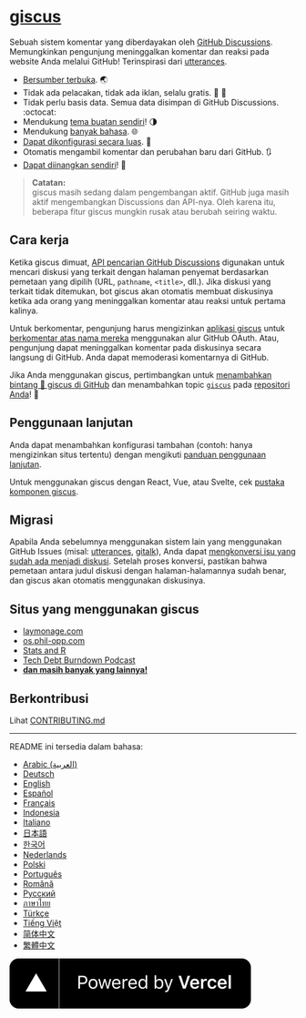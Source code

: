 # [giscus][giscus]

Sebuah sistem komentar yang diberdayakan oleh [GitHub Discussions][discussions]. Memungkinkan pengunjung meninggalkan komentar dan reaksi pada website Anda melalui GitHub! Terinspirasi dari [utterances][utterances].

- [Bersumber terbuka][repo]. 🌏
- Tidak ada pelacakan, tidak ada iklan, selalu gratis. 📡 🚫
- Tidak perlu basis data. Semua data disimpan di GitHub Discussions. :octocat:
- Mendukung [tema buatan sendiri][creating-custom-themes]! 🌗
- Mendukung [banyak bahasa][multiple-languages]. 🌐
- [Dapat dikonfigurasi secara luas][advanced-usage]. 🔧
- Otomatis mengambil komentar dan perubahan baru dari GitHub. 🔃
- [Dapat diinangkan sendiri][self-hosting]! 🤳

> **Catatan:**\
> giscus masih sedang dalam pengembangan aktif. GitHub juga masih aktif mengembangkan Discussions dan API-nya. Oleh karena itu, beberapa fitur giscus mungkin rusak atau berubah seiring waktu.

## Cara kerja

Ketika giscus dimuat, [API pencarian GitHub Discussions][search-api] digunakan untuk mencari diskusi yang terkait dengan halaman penyemat berdasarkan pemetaan yang dipilih (URL, `pathname`, `<title>`, dll.). Jika diskusi yang terkait tidak ditemukan, bot giscus akan otomatis membuat diskusinya ketika ada orang yang meninggalkan komentar atau reaksi untuk pertama kalinya.

Untuk berkomentar, pengunjung harus mengizinkan [aplikasi giscus][giscus-app] untuk [berkomentar atas nama mereka][authorization] menggunakan alur GitHub OAuth. Atau, pengunjung dapat meninggalkan komentar pada diskusinya secara langsung di GitHub. Anda dapat memoderasi komentarnya di GitHub.

[giscus]: https://giscus.app/id
[discussions]: https://docs.github.com/en/discussions
[utterances]: https://github.com/utterance/utterances
[repo]: https://github.com/giscus/giscus
[advanced-usage]: https://github.com/giscus/giscus/blob/main/ADVANCED-USAGE.md
[creating-custom-themes]: https://github.com/giscus/giscus/blob/main/ADVANCED-USAGE.md#data-theme
[multiple-languages]: https://github.com/giscus/giscus/blob/main/CONTRIBUTING.md#adding-localizations
[self-hosting]: https://github.com/giscus/giscus/blob/main/SELF-HOSTING.md
[search-api]: https://docs.github.com/en/graphql/guides/using-the-graphql-api-for-discussions#search
[giscus-app]: https://github.com/apps/giscus
[authorization]: https://docs.github.com/en/developers/apps/identifying-and-authorizing-users-for-github-apps

<!-- configuration -->

Jika Anda menggunakan giscus, pertimbangkan untuk [menambahkan bintang 🌟 giscus di GitHub][repo] dan menambahkan topic [`giscus`][giscus-topic] pada [repositori Anda][topic-howto]! 🎉

## Penggunaan lanjutan

Anda dapat menambahkan konfigurasi tambahan (contoh: hanya mengizinkan situs tertentu) dengan mengikuti [panduan penggunaan lanjutan][advanced-usage].

Untuk menggunakan giscus dengan React, Vue, atau Svelte, cek [pustaka komponen giscus][giscus-component].

## Migrasi

Apabila Anda sebelumnya menggunakan sistem lain yang menggunakan GitHub Issues (misal: [utterances][utterances], [gitalk][gitalk]), Anda dapat [mengkonversi isu yang sudah ada menjadi diskusi][convert]. Setelah proses konversi, pastikan bahwa pemetaan antara judul diskusi dengan halaman-halamannya sudah benar, dan giscus akan otomatis menggunakan diskusinya.

## Situs yang menggunakan giscus

- [laymonage.com][laymonage-website]
- [os.phil-opp.com][os-phil-opp]
- [Stats and R][statsandr]
- [Tech Debt Burndown Podcast][techdebtburndown]
- [**dan masih banyak yang lainnya!**][giscus-topic]

## Berkontribusi

Lihat [CONTRIBUTING.md][contributing]

[giscus-component]: https://github.com/giscus/giscus-component
[repo]: https://github.com/giscus/giscus
[giscus-topic]: https://github.com/topics/giscus
[topic-howto]: https://docs.github.com/en/github/administering-a-repository/classifying-your-repository-with-topics
[advanced-usage]: https://github.com/giscus/giscus/blob/main/ADVANCED-USAGE.md
[utterances]: https://github.com/utterance/utterances
[gitalk]: https://github.com/gitalk/gitalk
[convert]: https://docs.github.com/en/discussions/managing-discussions-for-your-community/moderating-discussions#converting-an-issue-to-a-discussion
[laymonage-website]: https://laymonage.com/posts/giscus
[os-phil-opp]: https://os.phil-opp.com
[statsandr]: https://statsandr.com
[techdebtburndown]: https://techdebtburndown.com
[contributing]: https://github.com/giscus/giscus/blob/main/CONTRIBUTING.md

<!-- end -->

---

README ini tersedia dalam bahasa:

- [Arabic (العربية)](README.ar.md)
- [Deutsch](README.de.md)
- [English](README.md)
- [Español](README.es.md)
- [Français](README.fr.md)
- [Indonesia](README.id.md)
- [Italiano](README.it.md)
- [日本語](README.ja.md)
- [한국어](README.ko.md)
- [Nederlands](README.nl.md)
- [Polski](README.pl.md)
- [Português](README.pt.md)
- [Română](README.ro.md)
- [Русский](README.ru.md)
- [ภาษาไทย](README.th.md)
- [Türkçe](README.tr.md)
- [Tiếng Việt](README.vi.md)
- [简体中文](README.zh-CN.md)
- [繁體中文](README.zh-TW.md)

[![Powered by Vercel](public/powered-by-vercel.svg)][vercel]

[vercel]: https://vercel.com/?utm_source=giscus&utm_campaign=oss
